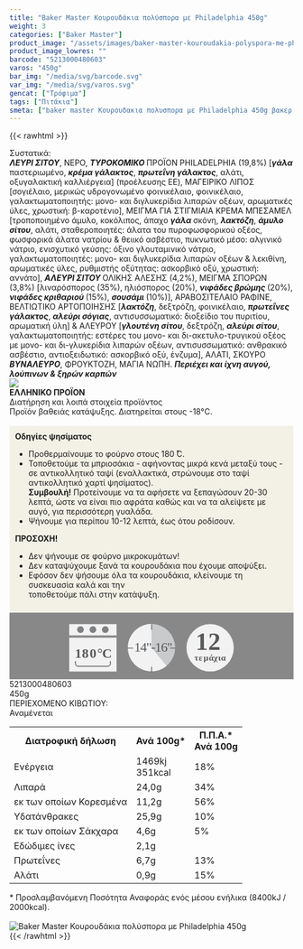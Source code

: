 ```yaml
---
title: "Baker Master Κουρουδάκια πολύσπορα με Philadelphia 450g"
weight: 3
categories: ["Baker Master"]
product_image: "/assets/images/baker-master-kouroudakia-polyspora-me-philadelphia-450g.jpg"
product_image_lowres: ""
barcode: "5213000480603"
varos: "450g"
bar_img: "/media/svg/barcode.svg"
var_img: "/media/svg/varos.svg"
gencat: ["Τρόφιμα"]
tags: ["Πιτάκια"]
smeta: ["baker master Κουρουδακια πολυσπορα με Philadelphia 450g βακερ μαστερ Κουρουδακια πολυσπορα με Philadelphia 450g baker master kouroudakia polyspora me philadelphia 450g μπεικερ μαστερ 5213000480603 πηιλαδελπηια filadelfia φιλαδελφια φιλαδέλφια"]
---
```

{{< rawhtml >}}

<div class="sload4"><div class="product"><div id="sistatika">Συστατικά:</div><div class="alltext"><strong><em>ΛΕΥΡΙ ΣΙΤΟΥ</em></strong>, ΝΕΡΟ, <strong><em>ΤΥΡΟΚΟΜΙΚΟ </em></strong>ΠΡΟΪΟΝ PHILADELPHIA (19,8%) [<strong><em>γάλα </em></strong>παστεριωμένο, <strong><em>κρέμα γάλακτος</em></strong>, <strong><em>πρωτεΐνη γάλακτος</em></strong>, αλάτι, οξυγαλακτική καλλιέργεια] (προέλευσης ΕΕ), ΜΑΓΕΙΡΙΚΟ ΛΙΠΟΣ [σογιέλαιο, μερικώς υδρογονωμένο φοινικέλαιο, φοινικέλαιο, γαλακτωματοποιητής: μονο- και διγλυκερίδια λιπαρών οξέων, αρωματικές ύλες, χρωστική: β-καροτένιο], ΜΕΙΓΜΑ ΓΙΑ ΣΤΙΓΜΙΑΙΑ ΚΡΕΜΑ ΜΠΕΣΑΜΕΛ [τροποποιημένο άμυλο, κοκόλιπος, άπαχο <strong><em>γάλα </em></strong>σκόνη, <strong><em>λακτόζη</em></strong>, <strong><em>άμυλο σίτου</em></strong>, αλάτι, σταθεροποιητές: άλατα του πυροφωσφορικού οξέος, φωσφορικά άλατα νατρίου &amp; θειικό ασβέστιο, πυκνωτικό μέσο: αλγινικό νάτριο, ενισχυτικό γεύσης: όξινο γλουταμινικό νάτριο, γαλακτωματοποιητές: μονο- και διγλυκερίδια λιπαρών οξέων &amp; λεκιθίνη, αρωματικές ύλες, ρυθμιστής οξύτητας: ασκορβικό οξύ, χρωστική: αννάτο], <strong><em>ΑΛΕΥΡΙ ΣΙΤΟΥ </em></strong>ΟΛΙΚΗΣ ΑΛΕΣΗΣ (4,2%), ΜΕΙΓΜΑ ΣΠΟΡΩΝ (3,8%) [λιναρόσπορος (35%), ηλιόσπορος (20%), <strong><em>νιφάδες βρώμης </em></strong>(20%), <strong><em>νιφάδες κριθαριού </em></strong>(15%), <strong><em>σουσάμι </em></strong>(10%)], ΑΡΑΒΟΣΙΤΕΛΑΙΟ ΡΑΦΙΝΕ, ΒΕΛΤΙΩΤΙΚΟ ΑΡΤΟΠΟΙΗΣΗΣ [<strong><em>λακτόζη</em></strong>, δεξτρόζη, φοινικέλαιο, <strong><em>πρωτεΐνες γάλακτος</em></strong>, <strong><em>αλεύρι σόγιας</em></strong>, αντισυσσωματικό: διοξείδιο του πυριτίου, αρωματική ύλη] &amp; ΑΛΕΥΡΟΥ [<strong><em>γλουτένη σίτου</em></strong>, δεξτρόζη, <strong><em>αλεύρι σίτου</em></strong>, γαλακτωματοποιητής: εστέρες του μονο- και δι-ακετυλο-τρυγικού οξέος με μονο- και δι-γλυκερίδια λιπαρών οξέων, αντισυσσωματικό: ανθρακικό ασβέστιο, αντιοξειδωτικό: ασκορβικό οξύ, ένζυμα], ΑΛΑΤΙ, ΣΚΟΥΡΟ <strong><em>ΒΥΝΑΛΕΥΡΟ</em></strong>, ΦΡΟΥΚΤΟΖΗ, ΜΑΓΙΑ ΝΩΠΗ. <strong><em>Περιέχει και ίχνη αυγού, λούπινων &amp; ξηρών καρπών</em></strong></div><div id="flag"><div id="flagimage" style="margin:0"><img src="/media/icons/gr.svg"></div><span id="flagtext"><b>ΕΛΛΗΝΙΚΟ ΠΡΟΪΟΝ</b></span></div><div id="loipa">Διατήρηση και λοιπά στοιχεία προϊόντος</div><div class="alltext">Προϊόν βαθειάς κατάψυξης. Διατηρείται στους -18°C.<br><br><div style="background:#f3f1e6;padding:10px;margin:0px"><b>Οδηγίες ψησίματος</b><br><ul><li>Προθερμαίνουμε το φούρνο στους 180 ̊C.</li><li>Τοποθετούμε τα μπριοσάκια - αφήνοντας μικρά κενά μεταξύ τους - σε αντικολλητικό ταψί (εναλλακτικά, στρώνουμε στο ταψί αντικολλητικό χαρτί ψησίματος).</li><b>Συμβουλή!</b> Προτείνουμε να τα αφήσετε να ξεπαγώσουν 20-30 λεπτά, ώστε να είναι πιο αφράτα καθώς και να τα αλείψετε με αυγό, για περισσότερη γυαλάδα.<li>Ψήνουμε για περίπου 10-12 λεπτά, έως ότου ροδίσουν.</li></ul><b>ΠΡΟΣΟΧΗ!</b><br><ul><li>Δεν ψήνουμε σε φούρνο μικροκυμάτων!</li><li>Δεν καταψύχουμε ξανά τα κουρουδάκια που έχουμε αποψύξει.</li><li>Εφόσον δεν ψήσουμε όλα τα κουρουδάκια, κλείνουμε τη συσκευασία καλά και την<br>τοποθετούμε πάλι στην κατάψυξη.</li></ul></div><div style="width:auto;margin:0px;background:#888"><div style="max-width:292px;margin:auto;padding:20px 20px 12px"><svg viewBox="0 0 292 85.37"><defs><style>.cls-1{fill:#f2f2f2}.cls-2{font-size:15.5px;letter-spacing:-.01em}.cls-13,.cls-19,.cls-2,.cls-20,.cls-9{fill:#58595b}.cls-13,.cls-2,.cls-9{font-family:csans;font-weight:700}.cls-3{letter-spacing:-.01em}.cls-4{letter-spacing:-.01em}.cls-5{letter-spacing:0}.cls-6{letter-spacing:.01em}.cls-7{letter-spacing:-.01em}.cls-8{letter-spacing:-.01em}.cls-9{font-size:44.05px;letter-spacing:-.07em}.cls-10{letter-spacing:0}.cls-11{fill:#808184}.cls-12{fill:gray}.cls-13{font-size:24px}.cls-14{letter-spacing:-.06em}.cls-15{letter-spacing:0}.cls-16{letter-spacing:-.01em}.cls-17{letter-spacing:-.02em}.cls-18{fill:#c8cacb}.cls-20{font-size:23.88px;font-family:csans;letter-spacing:-.05em}</style></defs><title>Asset 34</title><g id="Layer_2" data-name="Layer 2"><g id="Layer_1-2" data-name="Layer 1"><circle class="cls-1" cx="250" cy="42.34" r="42"></circle><text class="cls-2" transform="translate(221.94 64.7)">τ<tspan class="cls-3" x="7.94" y="0">ε</tspan><tspan class="cls-4" x="16.38" y="0">μ</tspan><tspan class="cls-5" x="25.73" y="0">ά</tspan><tspan class="cls-6" x="34.4" y="0">χ</tspan><tspan class="cls-7" x="42.4" y="0">ι</tspan><tspan class="cls-8" x="47.44" y="0">α</tspan></text><text class="cls-9" transform="translate(224.33 45.88)">1<tspan class="cls-10" x="22.08" y="0">2</tspan></text><rect class="cls-1" y="0.34" width="84" height="20"></rect><rect class="cls-1" y="24.34" width="84" height="60"></rect><circle class="cls-11" cx="20" cy="10" r="6"></circle><circle class="cls-11" cx="42" cy="10" r="6"></circle><circle class="cls-11" cx="64" cy="10" r="6"></circle><path class="cls-1" d="M68,34H16a4.05,4.05,0,0,0-4,4V66H72V38A4.05,4.05,0,0,0,68,34ZM11,66v4a5,5,0,0,0,5,5H68a5,5,0,0,0,5-5V66Z"></path><path class="cls-12" d="M72,66v4a4.05,4.05,0,0,1-4,4H16a4.05,4.05,0,0,1-4-4V66H10v4a6,6,0,0,0,6,6H68a6,6,0,0,0,6-6V66Z"></path><text class="cls-13" transform="translate(10.1 60.39)"><tspan class="cls-14">1</tspan><tspan class="cls-15" x="12.36" y="0">8</tspan><tspan class="cls-16" x="26.09" y="0">0</tspan><tspan class="cls-17" x="39.58" y="0">°</tspan><tspan x="48.43" y="0">C</tspan></text><circle class="cls-18" cx="146" cy="42" r="42"></circle><path class="cls-1" d="M146,42l26.88,32.27A42,42,0,1,1,145.94,0Z"></path><path class="cls-19" d="M146.19,10.37a.66.66,0,0,1-.66-.66V1.06a.67.67,0,1,1,1.33,0V9.71A.66.66,0,0,1,146.19,10.37Z"></path><path class="cls-19" d="M188,43.55h-8.66a.67.67,0,0,1,0-1.33H188a.67.67,0,0,1,0,1.33Z"></path><path class="cls-19" d="M146.19,85.37a.67.67,0,0,1-.66-.66V76.05a.67.67,0,0,1,1.33,0v8.66A.67.67,0,0,1,146.19,85.37Z"></path><path class="cls-19" d="M113,43.55h-8.65a.67.67,0,1,1,0-1.33H113a.67.67,0,0,1,0,1.33Z"></path><text class="cls-20" transform="translate(115.18 49.09)">14"-16"</text></g></g></svg></div></div></div><div id="barcode"><div id="barimage1"></div><span id="bartext">5213000480603</span></div><div id="varos"><div id="varosimage1"></div><span id="varostext">450g</span></div><div id="kivotio">ΠΕΡΙΕΧΟΜΕΝΟ ΚΙΒΩΤΙΟΥ:<br>Αναμένεται</div><table id="diatable"><tbody><tr><th>Διατροφική δήλωση</th><th>Ανά 100g*</th><th>Π.Π.Α.*<br>Ανά 100g</th></tr><tr><td class="texr2">Ενέργεια</td><td class="texr">1469kj<br>351kcal</td><td class="texr">18%</td></tr><tr><td class="texr2">Λιπαρά</td><td class="texr">24,0g</td><td class="texr">34%</td></tr><tr><td class="gray">εκ των οποίων Κορεσµένα</td><td class="gray2">11,2g</td><td class="gray2">56%</td></tr><tr><td class="texr2">Yδατάνθρακες</td><td class="texr">25,9g</td><td class="texr">10%</td></tr><tr><td class="gray">εκ των οποίων Σάκχαρα</td><td class="gray2">4,6g</td><td class="gray2">5%</td></tr><tr><td class="texr2">Εδώδιμες ίνες</td><td class="texr">2,1g</td><td class="texr"></td></tr><tr><td class="texr2">Πρωτεΐνες</td><td class="texr">6,7g</td><td class="texr">13%</td></tr><tr><td class="texr2">Αλάτι</td><td class="texr">0,9g</td><td class="texr">15%</td></tr></tbody></table><div class="alltext">* Προσλαμβανόμενη Ποσότητα Αναφοράς ενός μέσου ενήλικα (8400kJ / 2000kcal).</div><br><div class="pimg"><img alt="Baker Master Κουρουδάκια πολύσπορα με Philadelphia 450g" title="Baker Master Κουρουδάκια πολύσπορα με Philadelphia 450g" src="/assets/images/baker-master-kouroudakia-polyspora-me-philadelphia-450g.jpg"></div></div></div>
{{< /rawhtml >}}


